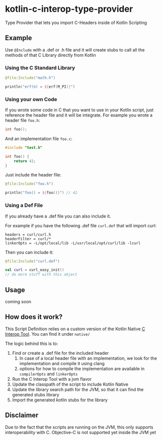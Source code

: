 # kotlin-c-interop-type-provider

Type Provider that lets you import C-Headers inside of Kotlin Scripting

## Example

Use `@Include` with a .def or .h file and it will create stubs to call all the methods of that C Library directly from Kotlin

### Using the C Standard Library

```kotlin
@file:Include("math.h")

println("erf(π) = ${erf(M_PI)}")
```

### Using your own Code

If you wrote some code in C that you want to use in your Kotlin script, just reference the header file and it will be integrate.
For example you wrote a header file `foo.h`:

```h
int foo();
```

And an implementation file `foo.c`:

```c
#include "test.h"

int foo() {
    return 42;
}
```

Just include the header file:

```kotlin
@file:Include("foo.h")

println("foo() = ${foo()}") // 42
```

### Using a Def File

If you already have a .def file you can also include it.

For example if you have the following .def file `curl.def` that will import curl:

```
headers = curl/curl.h
headerFilter = curl/*
linkerOpts = -L/opt/local/lib -L/usr/local/opt/curl/lib -lcurl
``` 

Then you can include it:

```kotlin
@file:Include("curl.def")

val curl = curl_easy_init()
// do more stuff with this object
``` 

## Usage

coming soon

## How does it work?

This Script Definition relies on a custom version of the Kotlin Native [C Interop Tool](https://kotlinlang.org/docs/reference/native/c_interop.html). 
You can find it under `native/` 

The logic behind this is to:
1. Find or create a .def file for the included header
    1. In case of a local header file with an implementation, we look for the implementation and compile it using clang
    1. options for how to compile the implementation are available in `compilerOpts` and `linkerOpts`
1. Run the C Interop Tool with a jvm flavor
1. Update the classpath of the script to include Kotlin Native
1. Update the library search path for the JVM, so that it can find the generated stubs library
1. Import the generated kotlin stubs for the library

## Disclaimer

Due to the fact that the scripts are running on the JVM, this only supports interoperability with C. 
Objective-C is not supported yet inside the JVM yet